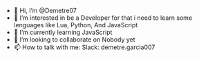 - 👋 Hi, I’m @Demetre07
- 👀 I’m interested in be a Developer for that i need to learn some lenguages like Lua, Python, And JavaScript
- 🌱 I’m currently learning JavaScript
- 💞️ I’m looking to collaborate on Nobody yet
- 📫 How to talk with me: Slack: demetre.garcia007

<!---
Demetre07/Demetre07 is a ✨ special ✨ repository because its `README.md` (this file) appears on your GitHub profile.
You can click the Preview link to take a look at your changes.
--->
